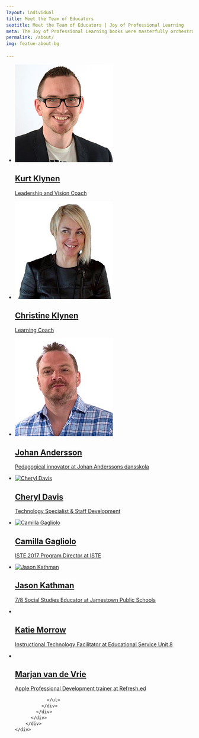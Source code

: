 ```yaml
---
layout: individual
title: Meet the Team of Educators
seotitle: Meet the Team of Educators | Joy of Professional Learning
meta: The Joy of Professional Learning books were masterfully orchestrated by a team of educators with over 100+ years of professional learning experience. Meet the team.
permalink: /about/
img: featue-about-bg

---
```


<section id="portfolio-work">
    <div class="container">
        <div class="row">
          <div class="col-md-12">
            <div class="block">
              <div class="portfolio-contant">
                <ul id="portfolio-contant-active">
                    <li class="mix">
                      <a href="/about/kurtklynen/">
                        <img src="/img/kurt.jpg" alt="" />
                        <div class="overly">
                          <div class="position-center">
                            <h2>Kurt Klynen</h2>
                            <p>Leadership and Vision Coach</p>
                          </div>
                        </div>
                      </a>
                    </li>
                    <li class="mix">
                    <a href="/about/christineklynen/">
                      <img src="/img/christine.jpg" alt="" />
                      <div class="overly">
                        <div class="position-center">
                          <h2>Christine Klynen</h2>
                          <p>Learning Coach</p>
                        </div>
                      </div>
                    </a>
                  </li>
                  <li class="mix">
                    <a href="/about/johanandersson/">
                      <img src="/img/johan.jpg" alt="Johan Andersson" />
                      <div class="overly">
                        <div class="position-center">
                          <h2>Johan Andersson</h2>
                          <p>Pedagogical innovator at Johan Anderssons dansskola</p>
                        </div>
                      </div>
                    </a>
                  </li>
                  <li class="mix">
                    <a href="/about/cheryldavis/">
                      <img src="{{ site.baseurl }}/img/cheryl.jpg" alt="Cheryl Davis" />
                      <div class="overly">
                        <div class="position-center">
                          <h2>Cheryl Davis</h2>
                          <p>Technology Specialist & Staff Development</p>
                        </div>
                      </div>
                    </a>
                  </li>
                  <li class="mix">
                    <a href="/about/camillagagliolo/">
                      <img src="{{ site.baseurl }}/img/camilla.jpg" alt="Camilla Gagliolo" />
                      <div class="overly">
                        <div class="position-center">
                          <h2>Camilla Gagliolo</h2>
                          <p>ISTE 2017 Program Director at ISTE</p>
                        </div>
                      </div>
                    </a>
                  </li>
                  <li class="mix">
                    <a href="/about/jasonkathman/">
                      <img src="{{ site.baseurl }}/img/jason.jpg" alt="Jason Kathman" />
                      <div class="overly">
                        <div class="position-center">
                          <h2>Jason Kathman</h2>
                          <p>7/8 Social Studies Educator at Jamestown Public Schools</p>
                        </div>
                      </div>
                    </a>
                  </li>
                  <li class="mix">
                    <a href="/about/katiemorrow/">
                      <img src="{{ site.baseurl }}/img/katie.jpg" alt="">
                      <div class="overly">
                        <div class="position-center">
                          <h2>Katie Morrow</h2>
                          <p>Instructional Technology Facilitator at Educational Service Unit 8</p>
                        </div>
                      </div>
                    </a>
                  </li>
                  <li class="mix">
                    <a href="/about/marjanvandevrie/">
                      <img src="{{ site.baseurl }}/img/marjan.jpg" alt="">
                      <div class="overly">
                        <div class="position-center">
                          <h2>Marjan van de Vrie</h2>
                          <p>Apple Professional Development trainer at Refresh.ed</p>
                        </div>
                      </div>
                    </a>
                  </li>

                </ul>
              </div>
            </div>
          </div>
        </div>
    </div>
</section>
